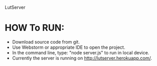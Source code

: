 LutServer
# HOW To RUN:

- Download source code from git.
- Use Webstorm or appropriate IDE to open the project.
- In the command line, type: "node server.js" to run in local device.
- Currently the server is running on http://lutserver.herokuapp.com/.
